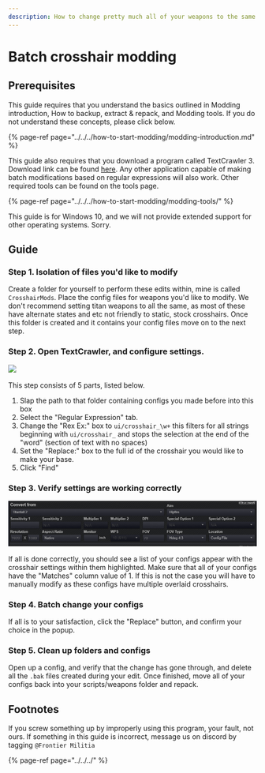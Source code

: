 ```yaml
---
description: How to change pretty much all of your weapons to the same crosshair at once.
---
```


# Batch crosshair modding

## Prerequisites

This guide requires that you understand the basics outlined in Modding introduction, How to backup, extract & repack, and Modding tools. If you do not understand these concepts, please click below.

{% page-ref page="../../../how-to-start-modding/modding-introduction.md" %}

This guide also requires that you download a program called TextCrawler 3. Download link can be found [here](https://www.digitalvolcano.co.uk/tcdownloads.html). Any other application capable of making batch modifications based on regular expressions will also work. Other required tools can be found on the tools page.

{% page-ref page="../../../how-to-start-modding/modding-tools/" %}

This guide is for Windows 10, and we will not provide extended support for other operating systems. Sorry.

## Guide

### Step 1. Isolation of files you'd like to modify

Create a folder for yourself to perform these edits within, mine is called `CrosshairMods`. Place the config files for weapons you'd like to modify. We don't recommend setting titan weapons to all the same, as most of these have alternate states and etc not friendly to static, stock crosshairs. Once this folder is created and it contains your config files move on to the next step.

### Step 2. Open TextCrawler, and configure settings.

![](../../../.gitbook/assets/image%20%287%29.png)

This step consists of 5 parts, listed below.

1. Slap the path to that folder containing configs you made before into this box
2. Select the "Regular Expression" tab.
3. Change the "Rex Ex:" box to `ui/crosshair_\w+` this filters for all strings beginning with `ui/crosshair_` and stops the selection at the end of the "word" \(section of text with no spaces\)
4. Set the "Replace:" box to the full id of the crosshair you would like to make your base.
5. Click "Find"

### Step 3. Verify settings are working correctly

![](../../../.gitbook/assets/image%20%286%29.png)

If all is done correctly, you should see a list of your configs appear with the crosshair settings within them highlighted. Make sure that all of your configs have the "Matches" column value of 1. If this is not the case you will have to manually modify as these configs have multiple overlaid crosshairs.

### Step 4. Batch change your configs

If all is to your satisfaction, click the "Replace" button, and confirm your choice in the popup.

### Step 5. Clean up folders and configs

Open up a config, and verify that the change has gone through, and delete all the `.bak` files created during your edit. Once finished, move all of your configs back into your scripts/weapons folder and repack.

## Footnotes

If you screw something up by improperly using this program, your fault, not ours. If something in this guide is incorrect, message us on discord by tagging `@Frontier Militia`

{% page-ref page="../../../" %}

